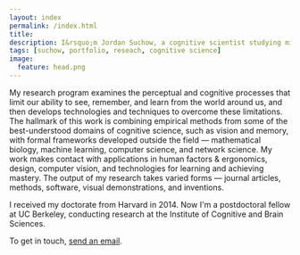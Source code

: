 ```yaml
---
layout: index
permalink: /index.html
title:
description: I&rsquo;m Jordan Suchow, a cognitive scientist studying minds, brains, and machines.
tags: [suchow, portfolio, reseach, cognitive science]
image:
  feature: head.png
---
```


My research program examines the perceptual and cognitive processes that limit our ability to see, remember, and learn from the world around us, and then develops technologies and techniques to overcome these limitations. The hallmark of this work is combining empirical methods from some of the best-understood domains of cognitive science, such as vision and memory, with formal frameworks developed outside the field &mdash; mathematical biology, machine learning, computer science, and network science. My work makes contact with applications in human factors & ergonomics, design, computer vision, and technologies for learning and achieving mastery. The output of my research takes varied forms &mdash; journal articles, methods, software, visual demonstrations, and inventions.

I received my doctorate from Harvard in 2014. Now I'm a postdoctoral fellow at UC Berkeley, conducting research at the Institute of Cognitive and Brain Sciences.

To get in touch, [send an email](mailto:suchow@berkeley.edu).
